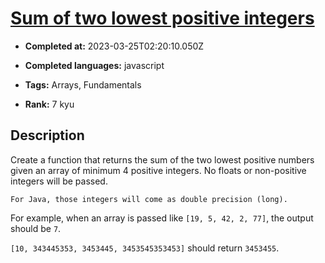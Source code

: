 # [Sum of two lowest positive integers](https://www.codewars.com/kata/558fc85d8fd1938afb000014)

- **Completed at:** 2023-03-25T02:20:10.050Z

- **Completed languages:** javascript

- **Tags:** Arrays, Fundamentals

- **Rank:** 7 kyu

## Description

Create a function that returns the sum of the two lowest positive numbers given an array of minimum 4 positive integers. No floats or non-positive integers will be passed.
```if:java
For Java, those integers will come as double precision (long).
```
For example, when an array is passed like `[19, 5, 42, 2, 77]`, the output should be `7`.

`[10, 343445353, 3453445, 3453545353453]` should return `3453455`.

